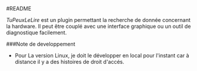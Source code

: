 #README

_TuPeuxLeLire_ est un plugin permettant la recherche de donnée concernant la hardware. Il peut être couplé avec une interface graphique ou un outil de diagnostique facilement.  

###Note de developpement
  - Pour La version Linux, je doit le développer en local pour l'instant car à distance il y a des histoires de droit d'accés.


